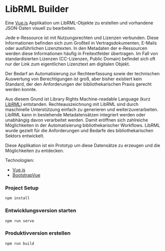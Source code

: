 # LibRML Builder

Eine [Vue.js](https://vuejs.org/) Applikation um LibRML-Objekte zu erstellen und vorhandene JSON-Daten visuell zu
bearbeiten.

Jede e-Ressource ist mit Nutzungsrechten und Lizenzen verbunden. Diese Informationen befinden sich zum Großteil in
Vertragsdokumenten, E-Mails oder ausführlichen Lizenztexten. In den Metadaten der e-Ressourcen werden diese
Informationen häufig in Freitextfelder übertragen. Im Fall von standardisierten Lizenzen (CC-Lizenzen, Public Domain)
befindet sich oft nur der Link zum eigentlichen Lizenztext am digitalen Objekt.

Der Bedarf an Automatisierung zur Rechteerfassung sowie der technischen Auswertung von Berechtigungen ist groß, aber
bisher existiert kein Standard, der den Anforderungen der bibliothekarischen Praxis gerecht werden konnte.

Aus diesem Grund ist Library Rights Machine-readable Language (kurz [LibRML](https://slub.github.io/librml/index.html))
entstanden. Rechteauszeichnung mit LibRML sind durch maschinelle Unterstützung einfach zu generieren und
weiterzuverarbeiten. LibRML kann in bestehende Metadatensätzen integriert werden oder unabhängig davon verarbeitet
werden. Damit eröffnen sich zahlreiche Möglichkeiten in der Automatisierung bibliothekarischer Workflows. LibRML wurde
gezielt für die Anforderungen und Bedarfe des bibliothekarischen Sektors entwickelt.

Diese Applikation ist ein Prototyp um diese Datensätze zu erzeugen und die Möglichkeiten zu entdecken.

Technologien:

* [Vue.js](https://vuejs.org/)
* [BootstrapVue](https://bootstrap-vue.org/)

### Project Setup

```
npm install
```

### Entwicklungsversion starten

```
npm run serve
```

### Produktivversion erstellen

```
npm run build
```